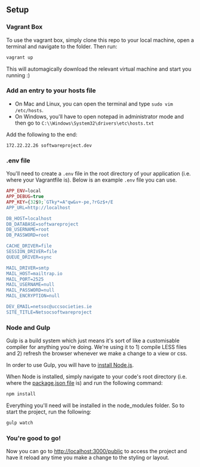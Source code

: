 ## Setup

### Vagrant Box

To use the vagrant box, simply clone this repo to your local machine, open a terminal and navigate to the folder. Then run:

```bash
vagrant up
```

This will automagically download the relevant virtual machine and start you running :) 

### Add an entry to your hosts file

* On Mac and Linux, you can open the terminal and type `sudo vim /etc/hosts`.
* On Windows, you'll have to open notepad in administrator mode and then go to `C:\\Windows\System32\drivers\etc\hosts.txt`

Add the following to the end:

```
172.22.22.26 softwareproject.dev
```

### .env file

You'll need to create a `.env` file in the root directory of your application (i.e. where your Vagrantfile is). Below is an example `.env` file you can use.

```php
APP_ENV=local
APP_DEBUG=true
APP_KEY={32$9;`GTky*=A"qw&v+-pe,?rGz$+/E
APP_URL=http://localhost

DB_HOST=localhost
DB_DATABASE=softwareproject
DB_USERNAME=root
DB_PASSWORD=root

CACHE_DRIVER=file
SESSION_DRIVER=file
QUEUE_DRIVER=sync

MAIL_DRIVER=smtp
MAIL_HOST=mailtrap.io
MAIL_PORT=2525
MAIL_USERNAME=null
MAIL_PASSWORD=null
MAIL_ENCRYPTION=null

DEV_EMAIL=netsoc@uccsocieties.ie
SITE_TITLE=Netsocsoftwareproject
```

### Node and Gulp
Gulp is a build system which just means it's sort of like a customisable compiler for anything you're doing. We're using it to 1) compile LESS files and 2) refresh the browser whenever we make a change to a view or css.

In order to use Gulp, you will have to [install Node.js](https://nodejs.org/download/).

When Node is installed, simply navigate to your code's root directory (i.e. where the [package.json file](https://github.com/UCCNetworkingSociety/softwareproject-Gotta-Catch-Em-All/blob/master/package.json) is) and run the following command:

```bash
npm install
```

Everything you'll need will be installed in the node_modules folder. So to start the project, run the following:

```bash
gulp watch
```

### You're good to go! 
Now you can go to [http://localhost:3000/public](http://localhost:3000/public) to access the project and have it reload any time you make a change to the styling or layout.